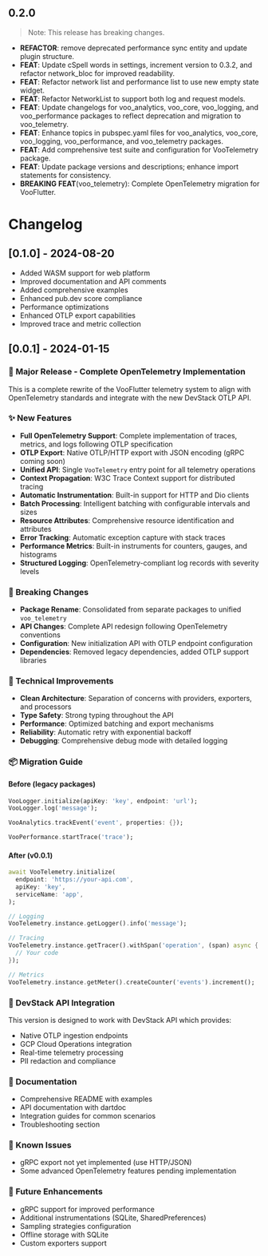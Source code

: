 ## 0.2.0

> Note: This release has breaking changes.

 - **REFACTOR**: remove deprecated performance sync entity and update plugin structure.
 - **FEAT**: Update cSpell words in settings, increment version to 0.3.2, and refactor network_bloc for improved readability.
 - **FEAT**: Refactor network list and performance list to use new empty state widget.
 - **FEAT**: Refactor NetworkList to support both log and request models.
 - **FEAT**: Update changelogs for voo_analytics, voo_core, voo_logging, and voo_performance packages to reflect deprecation and migration to voo_telemetry.
 - **FEAT**: Enhance topics in pubspec.yaml files for voo_analytics, voo_core, voo_logging, voo_performance, and voo_telemetry packages.
 - **FEAT**: Add comprehensive test suite and configuration for VooTelemetry package.
 - **FEAT**: Update package versions and descriptions; enhance import statements for consistency.
 - **BREAKING** **FEAT**(voo_telemetry): Complete OpenTelemetry migration for VooFlutter.

# Changelog

## [0.1.0] - 2024-08-20

* Added WASM support for web platform
* Improved documentation and API comments
* Added comprehensive examples
* Enhanced pub.dev score compliance
* Performance optimizations
* Enhanced OTLP export capabilities
* Improved trace and metric collection

## [0.0.1] - 2024-01-15

### 🎉 Major Release - Complete OpenTelemetry Implementation

This is a complete rewrite of the VooFlutter telemetry system to align with OpenTelemetry standards and integrate with the new DevStack OTLP API.

### ✨ New Features

- **Full OpenTelemetry Support**: Complete implementation of traces, metrics, and logs following OTLP specification
- **OTLP Export**: Native OTLP/HTTP export with JSON encoding (gRPC coming soon)
- **Unified API**: Single `VooTelemetry` entry point for all telemetry operations
- **Context Propagation**: W3C Trace Context support for distributed tracing
- **Automatic Instrumentation**: Built-in support for HTTP and Dio clients
- **Batch Processing**: Intelligent batching with configurable intervals and sizes
- **Resource Attributes**: Comprehensive resource identification and attributes
- **Error Tracking**: Automatic exception capture with stack traces
- **Performance Metrics**: Built-in instruments for counters, gauges, and histograms
- **Structured Logging**: OpenTelemetry-compliant log records with severity levels

### 🔄 Breaking Changes

- **Package Rename**: Consolidated from separate packages to unified `voo_telemetry`
- **API Changes**: Complete API redesign following OpenTelemetry conventions
- **Configuration**: New initialization API with OTLP endpoint configuration
- **Dependencies**: Removed legacy dependencies, added OTLP support libraries

### 🔧 Technical Improvements

- **Clean Architecture**: Separation of concerns with providers, exporters, and processors
- **Type Safety**: Strong typing throughout the API
- **Performance**: Optimized batching and export mechanisms
- **Reliability**: Automatic retry with exponential backoff
- **Debugging**: Comprehensive debug mode with detailed logging

### 📦 Migration Guide

#### Before (legacy packages)
```dart
VooLogger.initialize(apiKey: 'key', endpoint: 'url');
VooLogger.log('message');

VooAnalytics.trackEvent('event', properties: {});

VooPerformance.startTrace('trace');
```

#### After (v0.0.1)
```dart
await VooTelemetry.initialize(
  endpoint: 'https://your-api.com',
  apiKey: 'key',
  serviceName: 'app',
);

// Logging
VooTelemetry.instance.getLogger().info('message');

// Tracing
VooTelemetry.instance.getTracer().withSpan('operation', (span) async {
  // Your code
});

// Metrics
VooTelemetry.instance.getMeter().createCounter('events').increment();
```

### 🚀 DevStack API Integration

This version is designed to work with DevStack API which provides:
- Native OTLP ingestion endpoints
- GCP Cloud Operations integration
- Real-time telemetry processing
- PII redaction and compliance

### 📝 Documentation

- Comprehensive README with examples
- API documentation with dartdoc
- Integration guides for common scenarios
- Troubleshooting section

### 🐛 Known Issues

- gRPC export not yet implemented (use HTTP/JSON)
- Some advanced OpenTelemetry features pending implementation

### 🔮 Future Enhancements

- gRPC support for improved performance
- Additional instrumentations (SQLite, SharedPreferences)
- Sampling strategies configuration
- Offline storage with SQLite
- Custom exporters support

